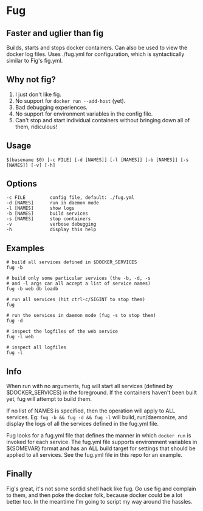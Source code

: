 Fug
===

Faster and uglier than fig
--------------------------

Builds, starts and stops docker containers. Can also be used to view the docker log
files. Uses ./fug.yml for configuration, which is syntactically similar to Fig's fig.yml.


Why not fig?
------------

1. I just don't like fig.
2. No support for `docker run --add-host` (yet).
3. Bad debugging experiences.
4. No support for environment variables in the config file.
5. Can't stop and start individual containers without bringing down all of them, ridiculous!


Usage
-----

    $(basename $0) [-c FILE] [-d [NAMES]] [-l [NAMES]] [-b [NAMES]] [-s [NAMES]] [-v] [-h]

Options
-------

    -c FILE         config file, default: ./fug.yml
    -d [NAMES]      run in daemon mode
    -l [NAMES]      show logs
    -b [NAMES]      build services
    -s [NAMES]      stop containers
    -v              verbose debugging
    -h              display this help

Examples
--------

    # build all services defined in $DOCKER_SERVICES
    fug -b

    # build only some particular services (the -b, -d, -s
    # and -l args can all accept a list of service names)
    fug -b web db loadb

    # run all services (hit ctrl-c/SIGINT to stop them)
    fug

    # run the services in daemon mode (fug -s to stop them)
    fug -d

    # inspect the logfiles of the web service
    fug -l web

    # inspect all logfiles
    fug -l


Info
----

When run with no arguments, fug will start all services (defined by $DOCKER_SERVICES)
in the foreground. If the containers haven't been built yet, fug will attempt to build
them.

If no list of NAMES is specified, then the operation will apply to ALL services. Eg:
`fug -b && fug -d && fug -l` will build, run/daemonize, and display the logs of all
the services defined in the fug.yml file.

Fug looks for a fug.yml file that defines the manner in which `docker run` is invoked for
each service. The fug.yml file supports environment variables in ${SOMEVAR} format and
has an ALL build target for settings that should be applied to all services. See the 
fug.yml file in this repo for an example.


Finally
-------

Fig's great, it's not some sordid shell hack like fug. Go use fig and complain to them,
and then poke the docker folk, because docker could be a lot better too. In the meantime
I'm going to script my way around the hassles.


